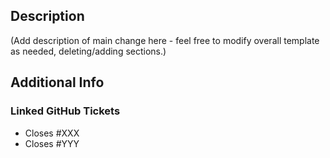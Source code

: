 ## Description

(Add description of main change here - feel free to modify overall template as needed, deleting/adding sections.)

## Additional Info

### Linked GitHub Tickets

- Closes #XXX
- Closes #YYY
